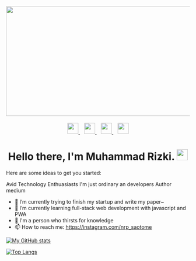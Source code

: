 <h1 align='center'> 
    <img src = "https://blog.crowdbotics.com/content/images/2019/05/MERN.png" width = "600px", height ="300px">
</h1>

<p align='center'>
    <a href="https://www.youtube.com/channel/UCBdOx25we3fYTne9HDe1nDw?view_as=subscriber">
        <img height="30" src="https://dazelpro.com/assets/images/icon/git-yt.svg">
    </a>
    &nbsp;&nbsp;
    <a href="https://twitter.com/zenkriztao">
        <img height="30" src="https://dazelpro.com/assets/images/icon/git-tw.svg">
    </a>
    &nbsp;&nbsp;
    <a href="https://www.linkedin.com/in/muhammadrizki1/">
        <img height="30" src="https://dazelpro.com/assets/images/icon/git-in.svg">
    </a>
    &nbsp;&nbsp;
    <a href="https://www.instagram.com/nrp_saotome/">
        <img height="30" src="https://dazelpro.com/assets/images/icon/git-ig.svg">
    </a>
</p>

<h1 align='center'> 
    Hello there, I'm Muhammad Rizki. 
    <img src = "https://dazelpro.com/assets/images/wave.gif" width = "30px">
</h1>

Here are some ideas to get you started:

Avid Technology Enthuasiasts
I'm just ordinary an developers
Author medium

- 🔭 I’m currently trying to finish my startup and write my paper~
- 🌱 I’m currently learning full-stack web development with javascript and PWA
- 🤔 I'm a person who thirsts for knowledge
- 📫 How to reach me: https://instagram.com/nrp_saotome

[![My GitHub stats](https://github-readme-stats.vercel.app/api?username=zenkriztao&count_private=true&show_icons=true&theme=grey)](https://github.com/zenkriztao/github-readme-stats)	

[![Top Langs](https://github-readme-stats.vercel.app/api/top-langs/?username=zenkriztao&layout=compact&theme=grey)](https://github.com/zenkriztao/github-readme-stats) 

##
